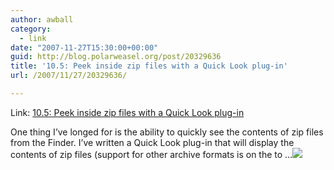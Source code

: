 ```yaml
---
author: awball
category:
  - link
date: "2007-11-27T15:30:00+00:00"
guid: http://blog.polarweasel.org/post/20329636
title: '10.5: Peek inside zip files with a Quick Look plug-in'
url: /2007/11/27/20329636/

---
```

Link: [10.5: Peek inside zip files with a Quick Look plug-in](http://www.macosxhints.com/article.php?story=20071110192615639)

One thing I’ve longed for is the ability to quickly see the contents of zip files from the Finder. I’ve written a Quick Look plug-in that will display the contents of zip files (support for other archive formats is on the to …![](http://feeds.macworld.com/~r/macosxhints/leopard/~4/191325767)
